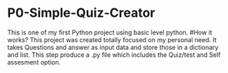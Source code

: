 # P0-Simple-Quiz-Creator
This is one of my first Python project using basic level python.
#How it works?
This project was created totally focused on my personal need. 
It takes Questions and answer as input data and store those in a dictionary and list. This step  produce a .py file which includes the Quiz/test and Self assesment option.
